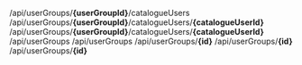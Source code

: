 <endpoint class="get">/api/userGroups/**{userGroupId}**/catalogueUsers</endpoint>
<endpoint class="delete">/api/userGroups/**{userGroupId}**/catalogueUsers/**{catalogueUserId}**</endpoint>
<endpoint class="put">/api/userGroups/**{userGroupId}**/catalogueUsers/**{catalogueUserId}**</endpoint>
<endpoint class="post">/api/userGroups</endpoint>
<endpoint class="get">/api/userGroups</endpoint>
<endpoint class="delete">/api/userGroups/**{id}**</endpoint>
<endpoint class="put">/api/userGroups/**{id}**</endpoint>
<endpoint class="get">/api/userGroups/**{id}**</endpoint>